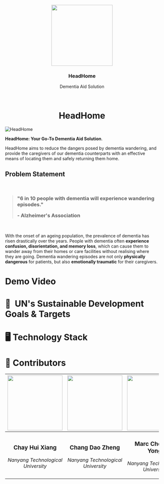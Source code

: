 <br />
<div align="center">
  <div>
  <img width="200px" src="https://firebasestorage.googleapis.com/v0/b/gsc23-12e94.appspot.com/o/members%2Fheadhome_square.png?alt=media&token=96a55b42-7c9f-4e68-b41f-d986efe79c01" alt=""/>
  </div>
  <h3><b>HeadHome</b></h3>
  <p>Dementia Aid Solution</p>
</div>
<br />
<h1 align="center">HeadHome</h1>

![HeadHome](assets/HeadHome.png)

**HeadHome: Your Go-To Dementia Aid Solution**.

HeadHome aims to reduce the dangers posed by dementia wandering, and provide the caregivers of our dementia counterparts with an effective means of locating them and safely returning them home.

## Problem Statement
<br/>
<blockquote>
<h3>"6 in 10 people with dementia will experience wandering episodes." 

\- Alzheimer's Association
</h3>
</blockquote>
<br/>

With the onset of an ageing population, the prevalence of dementia has risen drastically over the years. People with dementia often **experience confusion, disorientation, and memory loss**, which can cause them to wander away from their homes or care facilities without realising where they are going. Dementia wandering episodes are not only **physically dangerous** for patients, but also **emotionally traumatic** for their caregivers.

# Demo Video

# 🎯 &nbsp;UN's Sustainable Development Goals & Targets

# 🖥️ Technology Stack

# 👥 Contributors

|<img width="180px" src="https://firebasestorage.googleapis.com/v0/b/gsc23-12e94.appspot.com/o/members%2Fhuixiang.jpeg?alt=media&token=96a55b42-7c9f-4e68-b41f-d986efe79c01" alt=""/>|<img width="180px" src="https://firebasestorage.googleapis.com/v0/b/gsc23-12e94.appspot.com/o/members%2Fdaozheng.jpeg?alt=media&token=96a55b42-7c9f-4e68-b41f-d986efe79c01" alt=""/>|<img width="180px" src="https://firebasestorage.googleapis.com/v0/b/gsc23-12e94.appspot.com/o/members%2Fmarc.jpeg?alt=media&token=96a55b42-7c9f-4e68-b41f-d986efe79c01" alt=""/>| <img width="180px" src="https://firebasestorage.googleapis.com/v0/b/gsc23-12e94.appspot.com/o/members%2Fjingxuan.jpeg?alt=media&token=96a55b42-7c9f-4e68-b41f-d986efe79c01" alt=""/>
|--------------------------|--------------------------|--------------------------|--------------------------|
|<div align="center"> <h3><b>Chay Hui Xiang</b></h3><p><i>Nanyang Technological University</i></p></div>|<div align="center"><h3><b>Chang Dao Zheng</b></h3><p><i>Nanyang Technological University</i></p></div>|<div align="center"><h3><b>Marc Chern Di Yong</b></h3><p><i>Nanyang Technological University</i></p></div>|<div align="center"><h3><b>Ong Jing Xuan</b></h3><p><i>Nanyang Technological University</i></p></div>|
